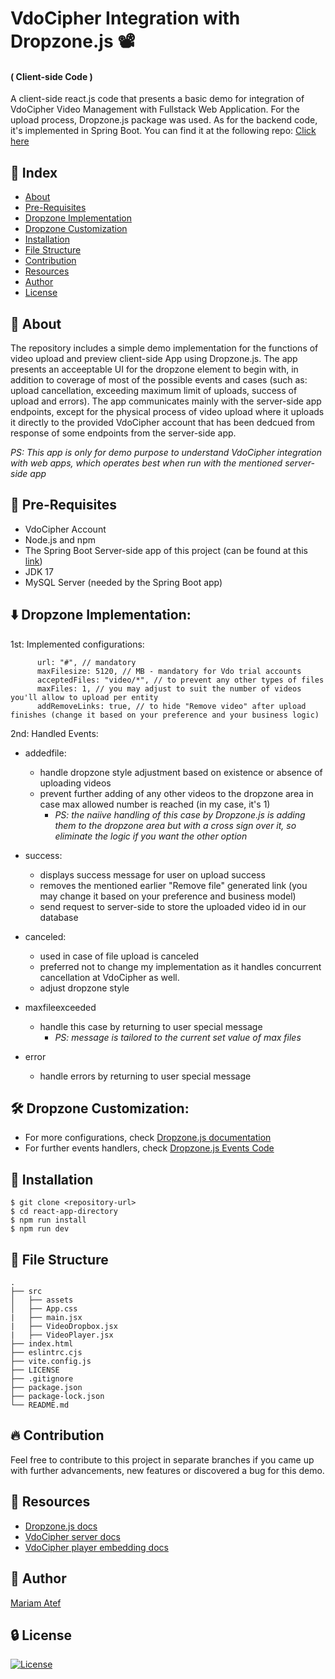 # VdoCipher Integration with Dropzone.js 📽️
#### ( Client-side Code )
A client-side react.js code that presents a basic demo for integration of VdoCipher Video Management with Fullstack Web Application. For the upload process, Dropzone.js package was used. As for the backend code, it's implemented in Spring Boot. You can find it at the following repo: [Click here](https://github.com/MariamAtef226/vdocipher-webapp-integration-spring-boot-code)


## :ledger: Index

- [About](#beginner-about)
- [Pre-Requisites](#notebook-pre-requisites)
- [Dropzone Implementation](#arrow_down-dropzone-implementation)
- [Dropzone Customization](#hammer_and_wrench-dropzone-customization)
- [Installation](#electric_plug-installation)
- [File Structure](#file_folder-file-structure)
- [Contribution](#fire-contribution)
- [Resources](#page_facing_up-resources)
- [Author](#star2-author)
- [License](#lock-license)


##  :beginner: About
The repository includes a simple demo implementation for the functions of video upload and preview client-side App using Dropzone.js. The app presents an acceeptable UI for the dropzone element to begin with, in addition to coverage of most of the possible events and cases (such as: upload cancellation, exceeding maximum limit of uploads, success of upload and errors). The app communicates mainly with the server-side app endpoints, except for the physical process of video upload where it uploads it directly to the provided VdoCipher account that has been dedcued from response of some endpoints from the server-side app.

_PS: This app is only for demo purpose to understand VdoCipher integration with web apps, which operates best when run with the mentioned server-side app_


## :notebook: Pre-Requisites
- VdoCipher Account
- Node.js and npm
- The Spring Boot Server-side app of this project (can be found at this [link](https://github.com/MariamAtef226/vdocipher-webapp-integration-spring-boot-code))
- JDK 17
- MySQL Server (needed by the Spring Boot app)


## :arrow_down: Dropzone Implementation:
1st: Implemented configurations:
``` 
      url: "#", // mandatory
      maxFilesize: 5120, // MB - mandatory for Vdo trial accounts
      acceptedFiles: "video/*", // to prevent any other types of files
      maxFiles: 1, // you may adjust to suit the number of videos you'll allow to upload per entity
      addRemoveLinks: true, // to hide "Remove video" after upload finishes (change it based on your preference and your business logic)
```
2nd: Handled Events:
- addedfile:
  - handle dropzone style adjustment based on existence or absence of uploading videos
  - prevent further adding of any other videos to the dropzone area in case max allowed number is reached (in my case, it's 1)
    - _PS: the naiive handling of this case by Dropzone.js is adding them to the dropzone area but with a cross sign over it, so eliminate the logic if you want the other option_

- success:
  - displays success message for user on upload success
  - removes the mentioned earlier "Remove file" generated link (you may change it based on your preference and business model)
  - send request to server-side to store the uploaded video id in our database

- canceled:
  - used in case of file upload is canceled
  - preferred not to change my implementation as it handles concurrent cancellation at VdoCipher as well.
  - adjust dropzone style

- maxfileexceeded
  - handle this case by returning to user special message
    - _PS: message is tailored to the current set value of max files_
      
- error
  - handle errors by returning to user special message


## :hammer_and_wrench: Dropzone Customization:
- For more configurations, check [Dropzone.js documentation](https://docs.dropzone.dev/configuration/basics/configuration-options)
- For further events handlers, check [Dropzone.js Events Code](https://github.com/dropzone/dropzone/blob/main/src/options.js#L574)


##  :electric_plug: Installation
```
$ git clone <repository-url>
$ cd react-app-directory
$ npm run install
$ npm run dev
```

##  :file_folder: File Structure

```
.
├── src
│   ├── assets
│   ├── App.css
|   ├── main.jsx
|   ├── VideoDropbox.jsx
|   ├── VideoPlayer.jsx
├── index.html
├── eslintrc.cjs
├── vite.config.js
├── LICENSE
├── .gitignore
├── package.json
├── package-lock.json
└── README.md
```
##  :fire: Contribution
Feel free to contribute to this project in separate branches if you came up with further advancements, new features or discovered a bug for this demo.


##  :page_facing_up: Resources
- [Dropzone.js docs](https://www.dropzone.dev/)
- [VdoCipher server docs](https://www.vdocipher.com/docs/server/)
- [VdoCipher player embedding docs](https://www.vdocipher.com/docs/player/v2/)


## :star2: Author
[Mariam Atef](https://www.github.com/MariamAtef226)


##  :lock: License
[![License](http://img.shields.io/:license-MIT-blue.svg)](https://opensource.org/license/mit)
